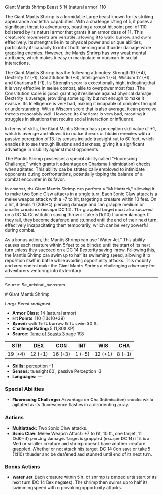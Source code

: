 <MonsterName/>Giant Mantis Shrimp</MonsterName>
<CreatureType/>Beast</CreatureType>
<CR/>5</CR>
<AC/>14 (natural armor)</AC>
<HP/>110</HP>
<summary>The Giant Mantis Shrimp is a formidable Large beast known for its striking appearance and lethal capabilities. With a challenge rating of 5, it poses a significant threat to adventurers, boasting a robust hit point pool of 110, bolstered by its natural armor that grants it an armor class of 14. This creature's movements are versatile, allowing it to walk, burrow, and swim effectively. Its strengths lie in its physical power and unique abilities, particularly its capacity to inflict both piercing and thunder damage while grappling enemies. However, the Mantis Shrimp has very weak mental attributes, which makes it easy to manipulate or outsmart in social interactions. </summary>

<detail>

The Giant Mantis Shrimp has the following attributes: Strength 19 (+4), Dexterity 12 (+1), Constitution 16 (+3), Intelligence 1 (-5), Wisdom 12 (+1), and Charisma 8 (-1). Its Strength score is exceptionally high, indicating that it is very effective in melee combat, able to overpower most foes. The Constitution score is good, granting it resilience against physical damage. Dexterity is average, providing some agility but not enough to make it evasive. Its Intelligence is very bad, making it incapable of complex thought or understanding. With a Wisdom score that is also average, it can perceive threats reasonably well. However, its Charisma is very bad, meaning it struggles in situations that require social interaction or influence.

In terms of skills, the Giant Mantis Shrimp has a perception skill value of +1, which is average and allows it to notice threats or hidden enemies with a passive perception of 13. Its senses include truesight out to 60 feet, which enables it to see through illusions and darkness, giving it a significant advantage in visibility against most opponents.

The Mantis Shrimp possesses a special ability called "Fluorescing Challenge," which grants it advantage on Charisma (Intimidation) checks when agitated. This ability can be strategically employed to intimidate opponents during confrontations, potentially tipping the balance of a combat encounter in its favor.

In combat, the Giant Mantis Shrimp can perform a "Multiattack," allowing it to make two Sonic Claw attacks in a single turn. Each Sonic Claw attack is a melee weapon attack with a +7 to hit, targeting a creature within 10 feet. On a hit, it deals 11 (2d6+4) piercing damage and can grapple medium or smaller creatures (escape DC 14). The grappled target must also succeed on a DC 14 Constitution saving throw or take 5 (1d10) thunder damage. If they fail, they become deafened and stunned until the end of their next turn, effectively incapacitating them temporarily, which can be very powerful during combat.

As a bonus action, the Mantis Shrimp can use "Water Jet." This ability causes each creature within 5 feet to be blinded until the start of its next turn unless they succeed on a DC 14 Dexterity saving throw. Following this, the Mantis Shrimp can swim up to half its swimming speed, allowing it to reposition itself in battle while avoiding opportunity attacks. This mobility and area control make the Giant Mantis Shrimp a challenging adversary for adventurers venturing into its territory.</detail>



---

Source: 5e_artisinal_monsters

<statblock>
# Giant Mantis Shrimp

*Large* *Beast* *unaligned*

- **Armor Class:** 14 (natural armor)
- **Hit Points:** 110 (13d10+39)
- **Speed:** walk 15 ft. burrow 15 ft. swim 30 ft.
- **Challenge Rating:** 5 (1,800 XP)
- **Source:** [Tome of Beasts 3](https://koboldpress.com/kpstore/product/tome-of-beasts-3-for-5th-edition/) page 198

| STR | DEX | CON | INT | WIS | CHA |
| --- | --- | --- | --- | --- | --- |
| 19 (+4) | 12 (+1) | 16 (+3) | 1 (-5) | 12 (+1) | 8 (-1) |

- **Skills:** perception +1
- **Senses:** truesight 60', passive Perception 13
- **Languages:** —

### Special Abilities

- **Fluorescing Challenge:** Advantage on Cha (Intimidation) checks while agitated as its fluorescence flashes in a disorienting array.

### Actions

- **Multiattack:** Two Sonic Claw attacks.
- **Sonic Claw:** Melee Weapon Attack: +7 to hit, 10 ft., one target, 11 (2d6+4) piercing damage. Target is grappled (escape DC 14) if it is a Med or smaller creature and shrimp doesn’t have another creature grappled. Whether or not attack hits target: DC 14 Con save or take 5 (1d10) thunder and be deafened and stunned until end of its next turn.

### Bonus Actions

- **Water Jet:** Each creature within 5 ft. of shrimp is blinded until start of its next turn (DC 14 Dex negates). The shrimp then swims up to half its swimming speed with o provoking opportunity attacks.


</statblock>


